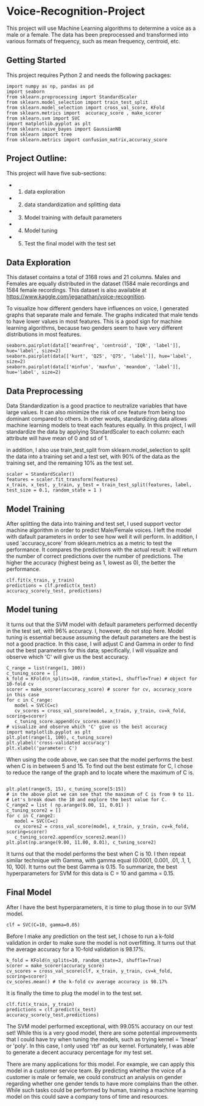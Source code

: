 # Voice-Recognition-Project
This project will use Machine Learning algorithms to determine a voice as a male or a female. The data has been preprocessed and transformed into various formats of frequency, such as mean frequency, centroid, etc. 

## Getting Started
This project requires Python 2 and needs the following packages:
```
import numpy as np, pandas as pd
import seaborn
from sklearn.preprocessing import StandardScaler
from sklearn.model_selection import train_test_split
from sklearn.model_selection import cross_val_score, KFold
from sklearn.metrics import  accuracy_score , make_scorer
from sklearn.svm import SVC
import matplotlib.pyplot as plt
from sklearn.naive_bayes import GaussianNB
from sklearn import tree
from sklearn.metrics import confusion_matrix,accuracy_score
```
## Project Outline:
This project will have five sub-sections:
- 1. data exploration
- 2. data standardization and splitting data
- 3. Model training with default parameters
- 4. Model tuning
- 5. Test the final model with the test set

## Data Exploration
This dataset contains a total of 3168 rows and 21 columns. Males and Females are equally distributed in the dataset (1584 male recordings and 1584 female recordings. This dataset is also available at https://www.kaggle.com/jeganathan/voice-recognition. 

To visualize how different genders have influences on voice, I generated graphs that separate male and female. The graphs indicated that male tends to have lower values in most features. This is a good sign for machine learning algorithms, because two genders seem to have very different distributions in most features. 

```
seaborn.pairplot(data[['meanfreq', 'centroid', 'IQR', 'label']], hue='label', size=2)
seaborn.pairplot(data[['kurt', 'Q25', 'Q75', 'label']], hue='label', size=2)
seaborn.pairplot(data[['minfun', 'maxfun', 'meandom', 'label']], hue='label', size=2)
```

## Data Preprocessing
Data Standardization is a good practice to neutralize variables that have large values. It can also minimize the risk of one feature from being too dominant compared to others. In other words, standardizing data allows machine learning models to treat each features equally. In this project, I will standardize the data by applying StandardScaler to each column: each attribute will have mean of 0 and sd of 1. 

in addition, I also use train_test_split from sklearn.model_selection to split the data into a training set and a test set, with 90% of the data as the training set, and the remaining 10% as the test set. 
```
scaler = StandardScaler()
features = scaler.fit_transform(features)
x_train, x_test, y_train, y_test = train_test_split(features, label, test_size = 0.1, random_state = 1 )
```

## Model Training
After splitting the data into training and test set, I used support vector machine algorithm in order to predict Male/Female voices. I left the model with dafault parameters in order to see how well it will perform. 
In addition, I used 'accuracy_score' from sklearn.metrics as a metric to test the performance. It compares the predictions with the actual result: it will return the number of correct predictions over the number of predictions. The higher the accuracy (highest being as 1, lowest as 0), the better the performance. 
```
clf.fit(x_train, y_train)
predictions = clf.predict(x_test)
accuracy_score(y_test, predictions)
```
## Model tuning
It turns out that the SVM model with default parameters performed decently in the test set, with 96% accuracy. I, however, do not stop here. Model tuning is essential because assuming the default parameters are the best is not a good practice. In this case, I will adjust C and Gamma in order to find out the best parameters for this data; specifically, I will visualize and observe which 'C' will give us the best accuracy. 
```
C_range = list(range(1, 100))
c_tuning_score = []
k_fold = KFold(n_splits=10, random_state=1, shuffle=True) # object for 10-fold cv
scorer = make_scorer(accuracy_score) # scorer for cv, accuracy_score in this case
for c in C_range:
   model = SVC(C=c)
   cv_scores = cross_val_score(model, x_train, y_train, cv=k_fold, scoring=scorer)
   c_tuning_score.append(cv_scores.mean())
# visualize and observe which 'C' give us the best accuracy
import matplotlib.pyplot as plt
plt.plot(range(1, 100), c_tuning_score)
plt.ylabel('cross-validated accuracy')
plt.xlabel('parameter: C')
```
When using the code above, we can see that the model performs the best when C is in between 5 and 15. To find out the best estimate for C, I chose to reduce the range of the graph and to locate where the maximum of C is. 
```

plt.plot(range(5, 15), c_tuning_score[5:15])
# in the above plot we can see that the maximum of C is from 9 to 11.
# Let's break down the 10 and explore the best value for C.
C_range2 = list ( np.arange(9.00, 11, 0.01) )
c_tuning_score2 = []
for c in C_range2:
   model = SVC(C=c)
   cv_scores2 = cross_val_score(model, x_train, y_train, cv=k_fold, scoring=scorer)
   c_tuning_score2.append(cv_scores2.mean())
plt.plot(np.arange(9.00, 11.00, 0.01), c_tuning_score2)
```
It turns out that the model performs the best when C is 10. 
I then repeat similar technique with Gamma, with gamma equal (0.0001, 0.001, .01, .1, 1, 10, 100). It turns out the best Gamma is 0.15.
To summarize, the best hyperparameters for SVM for this data is C = 10 and gamma = 0.15.

## Final Model
After I have the best hyperparameters, it is time to plug those in to our SVM model. 
```
clf = SVC(C=10, gamma=0.05)
```
Before I make any prediction on the test set, I chose to run a k-fold validation in order to make sure the model is not overfitting. It turns out that the average accuracy for a 10-fold validation is 98.17%.
```
k_fold = KFold(n_splits=10, random_state=3, shuffle=True)
scorer = make_scorer(accuracy_score)
cv_scores = cross_val_score(clf, x_train, y_train, cv=k_fold, scoring=scorer)
cv_scores.mean() # the k-fold cv average accuracy is 98.17%
```

It is finally the time to plug the model in to the test set. 
```
clf.fit(x_train, y_train)
predictions = clf.predict(x_test)
accuracy_score(y_test,predictions) 
```
The SVM model performed exceptional, with 99.05% accuracy on our test set!
While this is a very good model, there are some potential improvements that I could have try when tuning the models, such as trying kernel = 'linear' or 'poly'. In this case, I only used 'rbf' as our kernel. Fortunately, I was able to generate a decent accuracy percentage for my test set.

There are many applications for this model. For example, we can apply this model in a customer service team. By predicting whether the voice of a customer is male or female, we could construct an analysis on gender regarding whether one gender tends to have more complains than the other. While such tasks could be performed by human, training a machine learning model on this could save a company tons of time and resources. 
